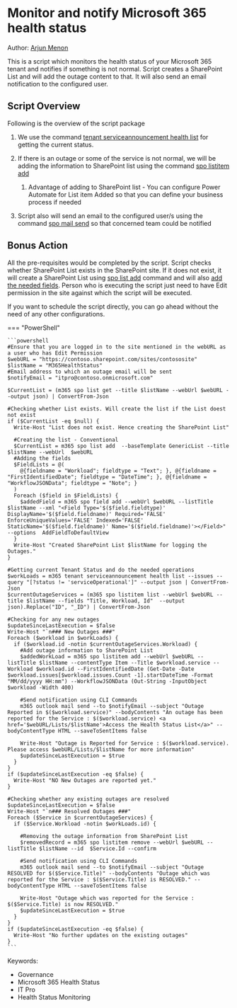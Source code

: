 # Monitor and notify Microsoft 365 health status

Author: [Arjun Menon](https://arjunumenon.com/tenant-status-solution-m365cli/)

This is a script which monitors the health status of your Microsoft 365 tenant and notifies if something is not normal. Script creates a SharePoint List and will add the outage content to that. It will also send an email notification to the configured user.

## Script Overview

Following is the overview of the script package

1. We use the command [tenant serviceannouncement health list](https://pnp.github.io/cli-microsoft365/cmd/tenant/serviceannouncement/serviceannouncement-health-list/)  for getting the current status.

2. If there is an outage or some of the service is not normal, we will be adding the information to SharePoint list using the command [spo listitem add](https://pnp.github.io/cli-microsoft365/cmd/spo/listitem/listitem-add/)
   1. Advantage of adding to SharePoint list - You can configure Power Automate for List item Added so that you can define your business process if needed
3. Script also will send an email to the configured user/s using the command [spo mail send](https://pnp.github.io/cli-microsoft365/cmd/spo/mail/mail-send/) so that concerned team could be notified

## Bonus Action

All the pre-requisites would be completed by the script. Script checks whether SharePoint List exists in the SharePoint site. If it does not exist, it will create a SharePoint List using [spo list add](https://pnp.github.io/cli-microsoft365/cmd/spo/list/list-add/) command and will also [add the needed fields](https://pnp.github.io/cli-microsoft365/cmd/spo/field/field-add/). Person who is executing the script just need to have Edit permission in the site against which the script will be executed.

If you want to schedule the script directly, you can go ahead without the need of any other configurations.

=== "PowerShell"

    ```powershell
    #Ensure that you are logged in to the site mentioned in the webURL as a user who has Edit Permission
    $webURL = "https://contoso.sharepoint.com/sites/contososite"
    $listName = "M365HealthStatus"
    #Email address to which an outage email will be sent
    $notifyEmail = "itpro@contoso.onmicrosoft.com"

    $CurrentList = (m365 spo list get --title $listName --webUrl $webURL --output json) | ConvertFrom-Json

    #Checking whether List exists. Will create the list if the List doest not exist
    if ($CurrentList -eq $null) {
      Write-Host "List does not exist. Hence creating the SharePoint List"

      #Creating the list - Conventional
      $CurrentList = m365 spo list add  --baseTemplate GenericList --title $listName --webUrl  $webURL
      #Adding the fields
      $FieldLists = @(
        @{fieldname = "Workload"; fieldtype = "Text"; }, @{fieldname = "FirstIdentifiedDate"; fieldtype = "DateTime"; }, @{fieldname = "WorkflowJSONData"; fieldtype = "Note"; }
      )
      Foreach ($field in $FieldLists) {
        $addedField = m365 spo field add --webUrl $webURL --listTitle $listName --xml "<Field Type='$($field.fieldtype)' DisplayName='$($field.fieldname)' Required='FALSE' EnforceUniqueValues='FALSE' Indexed='FALSE' StaticName='$($field.fieldname)' Name='$($field.fieldname)'></Field>" --options  AddFieldToDefaultView
      }
      Write-Host "Created SharePoint List $listName for logging the Outages."
    }

    #Getting current Tenant Status and do the needed operations
    $workLoads = m365 tenant serviceannouncement health list --issues --query "[?status != 'serviceOperational']" --output json | ConvertFrom-Json
    $currentOutageServices = (m365 spo listitem list --webUrl $webURL --title $listName --fields "Title, Workload, Id"  --output json).Replace("ID", "_ID") | ConvertFrom-Json

    #Checking for any new outages
    $updateSinceLastExecution = $false
    Write-Host "`n### New Outages ###"
    Foreach ($workload in $workLoads) {
      if ($workload.id -notin $currentOutageServices.Workload) {
        #Add outage information to SharePoint List
        $addedWorkLoad = m365 spo listitem add --webUrl $webURL --listTitle $listName --contentType Item --Title $workload.service --Workload $workload.id --FirstIdentifiedDate (Get-Date -Date $workload.issues[$workload.issues.Count -1].startDateTime -Format "MM/dd/yyyy HH:mm") --WorkflowJSONData (Out-String -InputObject $workload -Width 400)

        #Send notification using CLI Commands
        m365 outlook mail send --to $notifyEmail --subject "Outage Reported in $($workload.service)" --bodyContents "An outage has been reported for the Service : $($workload.service) <a href='$webURL/Lists/$listName'>Access the Health Status List</a>" --bodyContentType HTML --saveToSentItems false

        Write-Host "Outage is Reported for Service : $($workload.service). Please access $webURL/Lists/$listName for more information"
        $updateSinceLastExecution = $true
      }
    }
    if ($updateSinceLastExecution -eq $false) {
      Write-Host "NO New Outages are reported yet."
    }

    #Checking whether any existing outages are resolved
    $updateSinceLastExecution = $false
    Write-Host "`n### Resolved Outages ###"
    Foreach ($Service in $currentOutageServices) {
      if ($Service.Workload -notin $workLoads.id) {

        #Removing the outage information from SharePoint List
        $removedRecord = m365 spo listitem remove --webUrl $webURL --listTitle $listName --id  $Service.Id --confirm

        #Send notification using CLI Commands
        m365 outlook mail send --to $notifyEmail --subject "Outage RESOLVED for $($Service.Title)" --bodyContents "Outage which was reported for the Service : $($Service.Title) is RESOLVED." --bodyContentType HTML --saveToSentItems false

        Write-Host "Outage which was reported for the Service : $($Service.Title) is now RESOLVED."
        $updateSinceLastExecution = $true
      }
    }
    if ($updateSinceLastExecution -eq $false) {
      Write-Host "No further updates on the existing outages"
    }
    ```

Keywords:

- Governance
- Microsoft 365 Health Status
- IT Pro
- Health Status Monitoring
